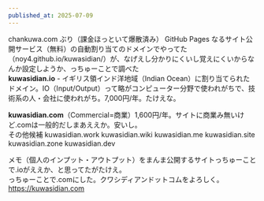 ```yaml
---
published_at: 2025-07-09
---
```


chankuwa.com ぶり（課金ほっといて爆散済み）
GitHub Pages なるサイト公開サービス（無料）の自動割り当てのドメインでやってた（noy4.github.io/kuwasidian/）が、なげえし分かりにくいし覚えにくいからなんか設定しようか、っちゅーことで調べた
<br>
**kuwasidian.io** - イギリス領インド洋地域（Indian Ocean）に割り当てられたドメイン。IO（Input/Output）って略がコンピューター分野で使われがちで、技術系の人・会社に使われがち。7,000円/年。たけえな。

**kuwasidian.com**（Commercial=商業）1,600円/年。サイトに商業み無いけど.comは一般的だしまあええか。安いし。
<br>
その他候補
kuwasidian.work
kuwasidian.wiki
kuwasidian.me
kuwasidian.site
kuwasidian.zone
kuwasidian.dev

メモ（個人のインプット・アウトプット）をまんま公開するサイトっちゅーことで.ioがええか、と思ってたがたけえ。
<br>
っちゅーことで.comにした。クワシディアンドットコムをよろしく。
https://kuwasidian.com